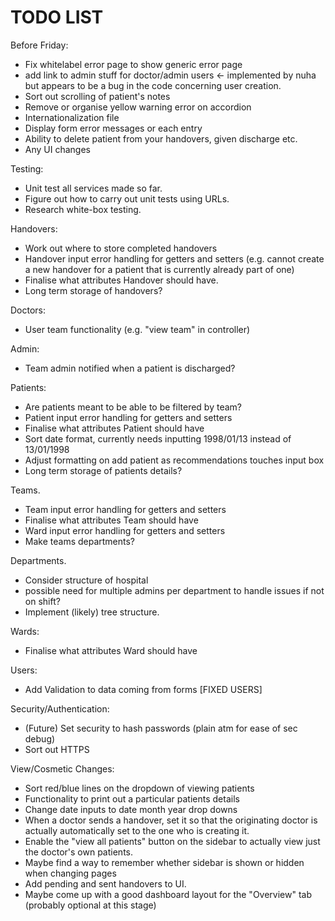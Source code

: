 # TODO LIST

Before Friday:
- Fix whitelabel error page to show generic error page
- add link to admin stuff for doctor/admin users <- implemented by nuha but appears to be a bug in the code concerning user creation.
- Sort out scrolling of patient's notes
- Remove or organise yellow warning error on accordion
- Internationalization file
- Display form error messages or each entry
- Ability to delete patient from your handovers, given discharge etc.
- Any UI changes

Testing:
- Unit test all services made so far.
- Figure out how to carry out unit tests using URLs.
- Research white-box testing.

Handovers:
- Work out where to store completed handovers
- Handover input error handling for getters and setters (e.g. cannot create a new handover for a patient that is currently already part of one)
- Finalise what attributes Handover should have.
- Long term storage of handovers?

Doctors:
- User team functionality (e.g. "view team" in controller)

Admin:
- Team admin notified when a patient is discharged?

Patients:
- Are patients meant to be able to be filtered by team?
- Patient input error handling for getters and setters
- Finalise what attributes Patient should have
- Sort date format, currently needs inputting 1998/01/13 instead of 13/01/1998
- Adjust formatting on add patient as recommendations touches input box
- Long term storage of patients details?

Teams.
- Team input error handling for getters and setters 
- Finalise what attributes Team should have
- Ward input error handling for getters and setters
- Make teams departments?

Departments.
- Consider structure of hospital
- possible need for multiple admins per department to handle issues if not on shift?
- Implement (likely) tree structure.

Wards:
- Finalise what attributes Ward should have

Users:
- Add Validation to data coming from forms [FIXED USERS]

Security/Authentication:
- (Future) Set security to hash passwords (plain atm for ease of sec debug)
- Sort out HTTPS

View/Cosmetic Changes:
- Sort red/blue lines on the dropdown of viewing patients
- Functionality to print out a particular patients details
- Change date inputs to date month year drop downs
- When a doctor sends a handover, set it so that the originating doctor is actually automatically set to the one who is creating it.
- Enable the "view all patients" button on the sidebar to actually view just the doctor's own patients.
- Maybe find a way to remember whether sidebar is shown or hidden when changing pages
- Add pending and sent handovers to UI.
- Maybe come up with a good dashboard layout for the "Overview" tab (probably optional at this stage)

